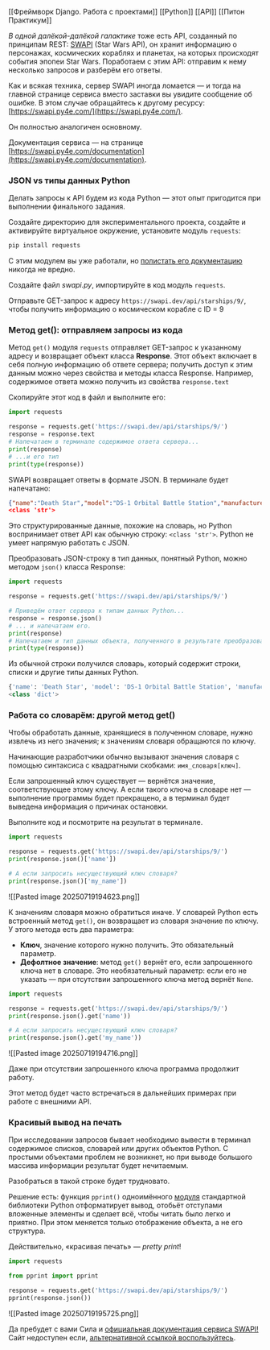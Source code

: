 [[Фреймворк Django. Работа с проектами]]
[[Python]]
[[API]]
[[Питон Практикум]]

_В одной далёкой-далёкой галактике_ тоже есть API, созданный по принципам REST: [SWAPI](https://swapi.dev/) (Star Wars API), он хранит информацию о персонажах, космических кораблях и планетах, на которых происходят события эпопеи Star Wars. Поработаем с этим API: отправим к нему несколько запросов и разберём его ответы.

Как и всякая техника, сервер SWAPI иногда ломается — и тогда на главной странице сервиса вместо заставки вы увидите сообщение об ошибке. В этом случае обращайтесь к другому ресурсу: [https://swapi.py4e.com/](https://swapi.py4e.com/).

Он полностью аналогичен основному.

Документация сервиса — на странице [https://swapi.py4e.com/documentation](https://swapi.py4e.com/documentation).


### JSON vs типы данных Python

Делать запросы к API будем из кода Python — этот опыт пригодится при выполнении финального задания.

Создайте директорию для экспериментального проекта, создайте и активируйте виртуальное окружение, установите модуль `requests`:

```bash
pip install requests
```

C этим модулем вы уже работали, но [полистать его документацию](https://pypi.org/project/requests/) никогда не вредно.

Создайте файл _swapi.py_, импортируйте в код модуль `requests`.

Отправьте GET-запрос к адресу `https://swapi.dev/api/starships/9/`, чтобы получить информацию о космическом корабле с ID = 9

### Метод get(): отправляем запросы из кода

Метод `get()` модуля `requests` отправляет GET-запрос к указанному адресу и возвращает объект класса **Response**. Этот объект включает в себя полную информацию об ответе сервера; получить доступ к этим данным можно через свойства и методы класса Response. Например, содержимое ответа можно получить из свойства `response.text`

Скопируйте этот код в файл и выполните его:

```python
import requests

response = requests.get('https://swapi.dev/api/starships/9/')
response = response.text
# Напечатаем в терминале содержимое ответа сервера...
print(response)
# ...и его тип
print(type(response))
```


SWAPI возвращает ответы в формате JSON. В терминале будет напечатано:

```json
{"name":"Death Star","model":"DS-1 Orbital Battle Station","manufacturer":"Imperial Department of Military Research, Sienar Fleet Systems","cost_in_credits":"1000000000000","length":"120000","max_atmosphering_speed":"n/a","crew":"342,953","passengers":"843,342","cargo_capacity":"1000000000000","consumables":"3 years","hyperdrive_rating":"4.0","MGLT":"10","starship_class":"Deep Space Mobile Battlestation","pilots":[],"films":["https://swapi.dev/api/films/1/"],"created":"2014-12-10T16:36:50.509000Z","edited":"2014-12-20T21:26:24.783000Z","url":"https://swapi.dev/api/starships/9/"}
<class 'str'>
```

Это структурированные данные, похожие на словарь, но Python воспринимает ответ API как обычную строку: `<class 'str'>`. Python не умеет напрямую работать с JSON.

Преобразовать JSON-строку в тип данных, понятный Python, можно методом `json()` класса Response:

```python
import requests

response = requests.get('https://swapi.dev/api/starships/9/')

# Приведём ответ сервера к типам данных Python...
response = response.json()
# ... и напечатаем его.
print(response)  
# Напечатаем и тип данных объекта, полученного в результате преобразования:
print(type(response))
```

Из обычной строки получился словарь, который содержит строки, списки и другие типы данных Python.

```python
{'name': 'Death Star', 'model': 'DS-1 Orbital Battle Station', 'manufacturer': 'Imperial Department of Military Research, Sienar Fleet Systems', 'cost_in_credits': '1000000000000', 'length': '120000', 'max_atmosphering_speed': 'n/a', 'crew': '342,953', 'passengers': '843,342', 'cargo_capacity': '1000000000000', 'consumables': '3 years', 'hyperdrive_rating': '4.0', 'MGLT': '10', 'starship_class': 'Deep Space Mobile Battlestation', 'pilots': [], 'films': ['https://swapi.dev/api/films/1/'], 'created': '2014-12-10T16:36:50.509000Z', 'edited': '2014-12-20T21:26:24.783000Z', 'url': 'https://swapi.dev/api/starships/9/'}
<class 'dict'>
```


### Работа со словарём: другой метод get()

Чтобы обработать данные, хранящиеся в полученном словаре, нужно извлечь из него значения; к значениям словаря обращаются по ключу.

Начинающие разработчики обычно вызывают значения словаря с помощью синтаксиса с квадратными скобками: `имя_словаря[ключ]`.

Если запрошенный ключ существует — вернётся значение, соответствующее этому ключу. А если такого ключа в словаре нет — выполнение программы будет прекращено, а в терминал будет выведена информация о причинах остановки.

Выполните код и посмотрите на результат в терминале.

```python
import requests

response = requests.get('https://swapi.dev/api/starships/9/')
print(response.json()['name'])

# А если запросить несуществующий ключ словаря?
print(response.json()['my_name'])
```


![[Pasted image 20250719194623.png]]


К значениям словаря можно обратиться иначе. У словарей Python есть встроенный метод `get()`, он возвращает из словаря значение по ключу. У этого метода есть два параметра:

- **Ключ**, значение которого нужно получить. Это обязательный параметр.
- **Дефолтное значение**: метод `get()` вернёт его, если запрошенного ключа нет в словаре. Это необязательный параметр: если его не указать — при отсутствии запрошенного ключа метод вернёт `None`.

```python
import requests

response = requests.get('https://swapi.dev/api/starships/9/')
print(response.json().get('name'))

# А если запросить несуществующий ключ словаря?
print(response.json().get('my_name'))
```


![[Pasted image 20250719194716.png]]


Даже при отсутствии запрошенного ключа программа продолжит работу.

Этот метод будет часто встречаться в дальнейших примерах при работе с внешними API.

### Красивый вывод на печать

При исследовании запросов бывает необходимо вывести в терминал содержимое списков, словарей или других объектов Python. С простыми объектами проблем не возникнет, но при выводе большого массива информации результат будет нечитаемым.

Разобраться в такой строке будет трудновато.

Решение есть: функция `pprint()` одноимённого [модуля](https://docs.python.org/3/library/pprint.html) стандартной библиотеки Python отформатирует вывод, отобьёт отступами вложенные элементы и сделает всё, чтобы читать было легко и приятно. При этом меняется только отображение объекта, а не его структура.

Действительно, «красивая печать» — _pretty print_!

```python
import requests

from pprint import pprint

response = requests.get('https://swapi.dev/api/starships/9/')
pprint(response.json())
```


![[Pasted image 20250719195725.png]]


Да пребудет с вами Сила и [официальная документация сервиса SWAPI!](https://swapi.dev/documentation) Сайт недоступен если, [альтернативной ссылкой воспользуйтесь](https://swapi.py4e.com/documentation).


